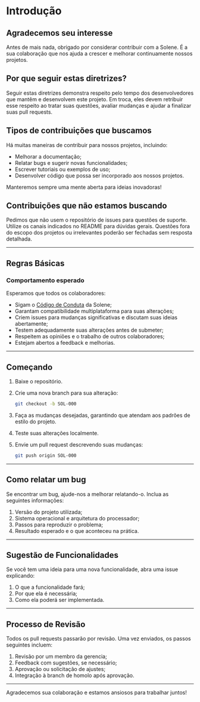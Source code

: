 # Introdução

## Agradecemos seu interesse

Antes de mais nada, obrigado por considerar contribuir com a Solene. É a sua colaboração que nos ajuda a crescer e melhorar continuamente nossos projetos.

## Por que seguir estas diretrizes?

Seguir estas diretrizes demonstra respeito pelo tempo dos desenvolvedores que mantêm e desenvolvem este projeto. Em troca, eles devem retribuir esse respeito ao tratar suas questões, avaliar mudanças e ajudar a finalizar suas pull requests.

## Tipos de contribuições que buscamos

Há muitas maneiras de contribuir para nossos projetos, incluindo:

- Melhorar a documentação;
- Relatar bugs e sugerir novas funcionalidades;
- Escrever tutoriais ou exemplos de uso;
- Desenvolver código que possa ser incorporado aos nossos projetos.

Manteremos sempre uma mente aberta para ideias inovadoras!

## Contribuições que não estamos buscando

Pedimos que não usem o repositório de issues para questões de suporte. Utilize os canais indicados no README para dúvidas gerais. Questões fora do escopo dos projetos ou irrelevantes poderão ser fechadas sem resposta detalhada.

---

## Regras Básicas

### Comportamento esperado

Esperamos que todos os colaboradores:

- Sigam o [Código de Conduta](CODE_OF_CONDUCT.md) da Solene;
- Garantam compatibilidade multiplataforma para suas alterações;
- Criem issues para mudanças significativas e discutam suas ideias abertamente;
- Testem adequadamente suas alterações antes de submeter;
- Respeitem as opiniões e o trabalho de outros colaboradores;
- Estejam abertos a feedback e melhorias.

---

## Começando

1. Baixe o repositório.
2. Crie uma nova branch para sua alteração:

   ```bash
   git checkout -b SOL-000
   ```

3. Faça as mudanças desejadas, garantindo que atendam aos padrões de estilo do projeto.
4. Teste suas alterações localmente.
5. Envie um pull request descrevendo suas mudanças:

   ```bash
   git push origin SOL-000
   ```

---

## Como relatar um bug

Se encontrar um bug, ajude-nos a melhorar relatando-o. Inclua as seguintes informações:

1. Versão do projeto utilizada;
2. Sistema operacional e arquitetura do processador;
3. Passos para reproduzir o problema;
4. Resultado esperado e o que aconteceu na prática.

---

## Sugestão de Funcionalidades

Se você tem uma ideia para uma nova funcionalidade, abra uma issue explicando:

1. O que a funcionalidade fará;
2. Por que ela é necessária;
3. Como ela poderá ser implementada.

---

## Processo de Revisão

Todos os pull requests passarão por revisão. Uma vez enviados, os passos seguintes incluem:

1. Revisão por um membro da gerencia;
2. Feedback com sugestões, se necessário;
3. Aprovação ou solicitação de ajustes;
4. Integração à branch de homolo após aprovação.

---

Agradecemos sua colaboração e estamos ansiosos para trabalhar juntos!
